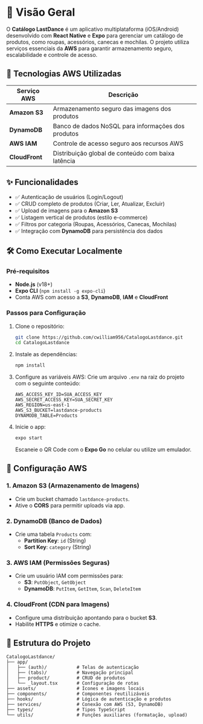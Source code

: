 # 📌 Visão Geral
O **Catálogo LastDance** é um aplicativo multiplataforma (iOS/Android) desenvolvido com **React Native** e **Expo** para gerenciar um catálogo de produtos, como roupas, acessórios, canecas e mochilas. O projeto utiliza serviços essenciais da **AWS** para garantir armazenamento seguro, escalabilidade e controle de acesso.

## 🚀 Tecnologias AWS Utilizadas
| Serviço AWS  | Descrição                                      |
|--------------|------------------------------------------------|
| **Amazon S3** | Armazenamento seguro das imagens dos produtos |
| **DynamoDB**  | Banco de dados NoSQL para informações dos produtos |
| **AWS IAM**   | Controle de acesso seguro aos recursos AWS    |
| **CloudFront**| Distribuição global de conteúdo com baixa latência |

## ✨ Funcionalidades
- ✅ Autenticação de usuários (Login/Logout)
- ✅ CRUD completo de produtos (Criar, Ler, Atualizar, Excluir)
- ✅ Upload de imagens para o **Amazon S3**
- ✅ Listagem vertical de produtos (estilo e-commerce)
- ✅ Filtros por categoria (Roupas, Acessórios, Canecas, Mochilas)
- ✅ Integração com **DynamoDB** para persistência dos dados

## 🛠️ Como Executar Localmente
### Pré-requisitos
- **Node.js** (v18+)
- **Expo CLI** (`npm install -g expo-cli`)
- Conta AWS com acesso a **S3**, **DynamoDB**, **IAM** e **CloudFront**

### Passos para Configuração
1. Clone o repositório:
    ```bash
    git clone https://github.com/cwilliam956/CatalogoLastdance.git
    cd CatalogoLastdance
    ```

2. Instale as dependências:
    ```bash
    npm install
    ```

3. Configure as variáveis AWS:
    Crie um arquivo `.env` na raiz do projeto com o seguinte conteúdo:
    ```env
    AWS_ACCESS_KEY_ID=SUA_ACCESS_KEY
    AWS_SECRET_ACCESS_KEY=SUA_SECRET_KEY
    AWS_REGION=us-east-1
    AWS_S3_BUCKET=lastdance-products
    DYNAMODB_TABLE=Products
    ```

4. Inicie o app:
    ```bash
    expo start
    ```
    Escaneie o QR Code com o **Expo Go** no celular ou utilize um emulador.

## 🔧 Configuração AWS
### 1. Amazon S3 (Armazenamento de Imagens)
- Crie um bucket chamado `lastdance-products`.
- Ative o **CORS** para permitir uploads via app.

### 2. DynamoDB (Banco de Dados)
- Crie uma tabela `Products` com:
  - **Partition Key**: `id` (String)
  - **Sort Key**: `category` (String)

### 3. AWS IAM (Permissões Seguras)
- Crie um usuário IAM com permissões para:
  - **S3**: `PutObject`, `GetObject`
  - **DynamoDB**: `PutItem`, `GetItem`, `Scan`, `DeleteItem`

### 4. CloudFront (CDN para Imagens)
- Configure uma distribuição apontando para o bucket **S3**.
- Habilite **HTTPS** e otimize o cache.

## 📂 Estrutura do Projeto
```plaintext
CatalogoLastdance/
├── app/
│   ├── (auth)/           # Telas de autenticação
│   ├── (tabs)/           # Navegação principal
│   ├── product/          # CRUD de produtos
│   └── _layout.tsx       # Configuração de rotas
├── assets/               # Ícones e imagens locais
├── components/           # Componentes reutilizáveis
├── hooks/                # Lógica de autenticação e produtos
├── services/             # Conexão com AWS (S3, DynamoDB)
├── types/                # Tipos TypeScript
└── utils/                # Funções auxiliares (formatação, upload)
```
